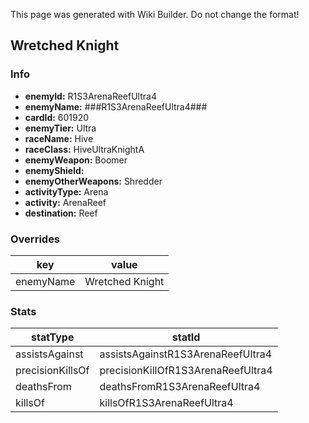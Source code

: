 <span class="wiki-builder">This page was generated with Wiki Builder. Do not change the format!</span>

## Wretched Knight
### Info
* **enemyId:** R1S3ArenaReefUltra4
* **enemyName:** ###R1S3ArenaReefUltra4###
* **cardId:** 601920
* **enemyTier:** Ultra
* **raceName:** Hive
* **raceClass:** HiveUltraKnightA
* **enemyWeapon:** Boomer
* **enemyShield:** 
* **enemyOtherWeapons:** Shredder
* **activityType:** Arena
* **activity:** ArenaReef
* **destination:** Reef

### Overrides
key | value
--- | -----
enemyName | Wretched Knight

### Stats
statType | statId
-------- | ------
assistsAgainst | assistsAgainstR1S3ArenaReefUltra4
precisionKillsOf | precisionKillOfR1S3ArenaReefUltra4
deathsFrom | deathsFromR1S3ArenaReefUltra4
killsOf | killsOfR1S3ArenaReefUltra4

